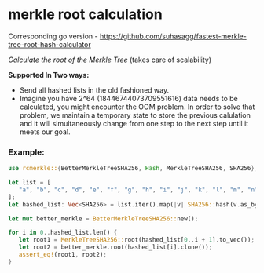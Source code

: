 
# merkle root calculation 

Corresponding go version - https://github.com/suhasagg/fastest-merkle-tree-root-hash-calculator

*Calculate the root of the Merkle Tree* (takes care of scalability)

**Supported In Two ways:**

* Send all hashed lists in the old fashioned way.
* Imagine you have 2^64 (18446744073709551616) data needs to be calculated, you might encounter the OOM problem. In order to solve that problem, we maintain a temporary state to store the previous calulation and it will simultaneously change from one step to the next step until it meets our goal.

### Example:
```rust
use rcmerkle::{BetterMerkleTreeSHA256, Hash, MerkleTreeSHA256, SHA256};

let list = [
   "a", "b", "c", "d", "e", "f", "g", "h", "i", "j", "k", "l", "m", "n",
];
let hashed_list: Vec<SHA256> = list.iter().map(|v| SHA256::hash(v.as_bytes())).collect();

let mut better_merkle = BetterMerkleTreeSHA256::new();

for i in 0..hashed_list.len() {
   let root1 = MerkleTreeSHA256::root(hashed_list[0..i + 1].to_vec());
   let root2 = better_merkle.root(hashed_list[i].clone());
   assert_eq!(root1, root2);
}
```


